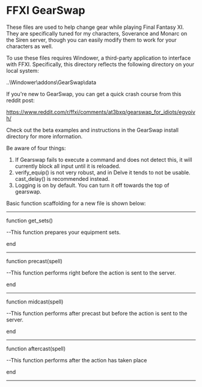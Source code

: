# FFXI GearSwap

These files are used to help change gear while playing Final Fantasy XI.  They are specifically tuned for my characters, Soverance and Monarc on the Siren server, though you can easily modify them to work for your characters as well.

To use these files requires Windower, a third-party application to interface with FFXI.  Specifically, this directory reflects the following directory on your local system:

..\Windower\addons\GearSwap\data

If you're new to GearSwap, you can get a quick crash course from this reddit post:

https://www.reddit.com/r/ffxi/comments/at3bxq/gearswap_for_idiots/egyoivh/

Check out the beta examples and instructions in the GearSwap install directory for more information.

Be aware of four things:

1) If Gearswap fails to execute a command and does not detect this, it will currently block all input until it is reloaded.
2) verify_equip() is not very robust, and in Delve it tends to not be usable. cast_delay() is recommended instead.
3) Logging is on by default. You can turn it off towards the top of gearswap.

Basic function scaffolding for a new file is shown below:

-----------------------------------------------------------------------------------

function get_sets()

--This function prepares your equipment sets.

end

-----------------------------------------------------------------------------------

function precast(spell)

--This function performs right before the action is sent to the server.

end

-----------------------------------------------------------------------------------

function midcast(spell)

--This function performs after precast but before the action is sent to the server.

end

-----------------------------------------------------------------------------------

function aftercast(spell)

--This function performs after the action has taken place

end

-----------------------------------------------------------------------------------